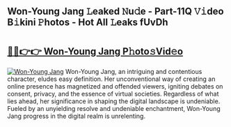 ## Won-Young Jang 𝙻eaked 𝙽u𝚍e - Part-11Q 𝚅𝚒deo B𝚒kini 𝙿hotos - Hot All 𝙻eaks fUvDh

# <h2><a href="http://ld6eota.urlbe.top/?page=Won-Young+Jang">🔗🔗👉👉 Won-Young Jang P𝚑oto𝚜Vid𝚎o</a></h2>

[![Won-Young Jang](https://i.imgur.com/eBuTRDB.gif)](http://ld6eota.urlbe.top/?page=Won-Young+Jang)
Won-Young Jang, an intriguing and contentious character, eludes easy definition. Her unconventional way of creating an online presence has magnetized and offended viewers, igniting debates on consent, privacy, and the essence of virtual societies. Regardless of what lies ahead, her significance in shaping the digital landscape is undeniable. Fueled by an unyielding resolve and undeniable enchantment, Won-Young Jang progress in the digital realm is unrelenting.
